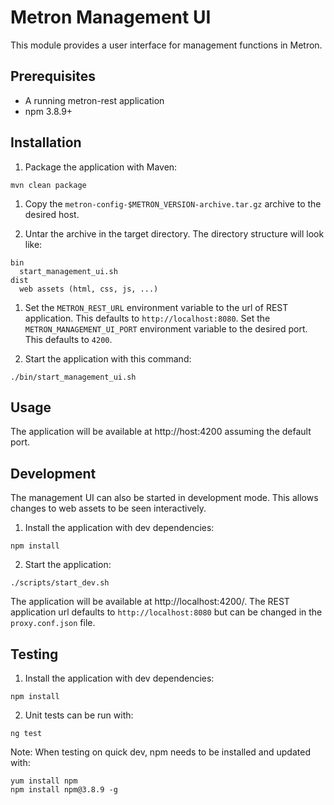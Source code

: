 # Metron Management UI

This module provides a user interface for management functions in Metron.

## Prerequisites

* A running metron-rest application
* npm 3.8.9+

## Installation
1. Package the application with Maven:
  ```
  mvn clean package
  ```
1. Copy the `metron-config-$METRON_VERSION-archive.tar.gz` archive to the desired host.

1. Untar the archive in the target directory.  The directory structure will look like:
  ```
  bin
    start_management_ui.sh
  dist
    web assets (html, css, js, ...)
  ```

1. Set the `METRON_REST_URL` environment variable to the url of REST application.  This defaults to `http://localhost:8080`.  Set the `METRON_MANAGEMENT_UI_PORT` environment variable to the desired port.  This defaults to `4200`.

1. Start the application with this command:
  ```
  ./bin/start_management_ui.sh
  ```

## Usage

The application will be available at http://host:4200 assuming the default port.

## Development

The management UI can also be started in development mode.  This allows changes to web assets to be seen interactively.

1. Install the application with dev dependencies:
  ```
  npm install
  ```
  
2. Start the application:
  ```
  ./scripts/start_dev.sh
  ```

The application will be available at http://localhost:4200/.  The REST application url defaults to `http://localhost:8080` but can be changed in the `proxy.conf.json` file.
  
## Testing

1. Install the application with dev dependencies:
  ```
  npm install
  ```

2. Unit tests can be run with:
  ```
  ng test
  ```
  
Note:  When testing on quick dev, npm needs to be installed and updated with:
  ```
  yum install npm
  npm install npm@3.8.9 -g
  ```